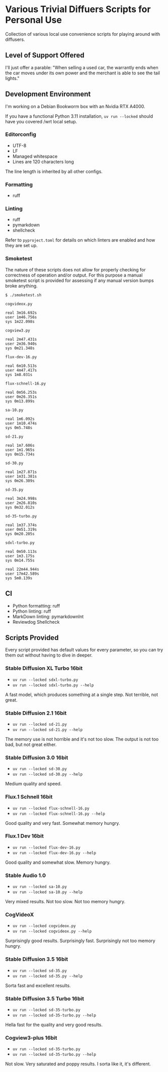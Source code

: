 # Various Trivial Diffuers Scripts for Personal Use

Collection of various local use convenience scripts for playing around with diffusers.

## Level of Support Offered

I'll just offer a parable: "When selling a used car, the warrantly ends when the car moves under its own power and the
merchant is able to see the tail lights."

## Development Environment

I'm working on a Debian Bookworm box with an Nvidia RTX A4000.

If you have a functional Python 3.11 installation, `uv run --locked` should have you covered /wrt local setup.

### Editorconfig

* UTF-8
* LF
* Managed whitespace
* Lines are 120 characters long

The line length is inherited by all other configs.

### Formatting

* ruff

### Linting

* ruff
* pymarkdown
* shellcheck

Refer to `pyproject.toml` for details on which linters are enabled and how they are set up.

### Smoketest

The nature of these scripts does not allow for properly checking for correctness of operation and/or output. For this
purpose a manual smoketest script is provided for assessing if any manual version bumps broke anything.

```console
$ ./smoketest.sh

cogvideox.py

real 3m16.692s
user 1m46.756s
sys 1m22.098s

cogview3.py

real 2m47.431s
user 2m36.940s
sys 0m21.348s

flux-dev-16.py

real 6m10.513s
user 4m47.417s
sys 1m8.031s

flux-schnell-16.py

real 0m56.253s
user 0m26.351s
sys 0m13.899s

sa-10.py

real 1m6.092s
user 1m10.474s
sys 0m5.748s

sd-21.py

real 1m7.606s
user 1m1.965s
sys 0m15.734s

sd-30.py

real 1m27.871s
user 1m31.381s
sys 0m26.309s

sd-35.py

real 3m24.998s
user 2m26.810s
sys 0m32.012s

sd-35-turbo.py

real 1m37.374s
user 0m51.319s
sys 0m20.205s

sdxl-turbo.py

real 0m50.113s
user 1m3.175s
sys 0m14.755s

real 22m44.944s
user 17m42.589s
sys 5m0.139s
```

## CI

* Python formatting: ruff
* Python linting: ruff
* MarkDown linting: pymarkdownlnt
* Reviewdog Shellcheck

## Scripts Provided

Every script provided has default values for every parameter, so you can try them out without having to dive in deeper.

### Stable Diffusion XL Turbo 16bit

* `uv run --locked sdxl-turbo.py`
* `uv run --locked sdxl-turbo.py --help`

A fast model, which produces something at a single step. Not terrible, not great.

### Stable Diffusion 2.1 16bit

* `uv run --locked sd-21.py`
* `uv run --locked sd-21.py --help`

The memory use is not horrible and it's not too slow. The output is not too bad, but not great either.

### Stable Diffusion 3.0 16bit

* `uv run --locked sd-30.py`
* `uv run --locked sd-30.py --help`

Medium quality and speed.

### Flux.1 Schnell 16bit

* `uv run --locked flux-schnell-16.py`
* `uv run --locked flux-schnell-16.py --help`

Good quality and very fast. Somewhat memory hungry.

### Flux.1 Dev 16bit

* `uv run --locked flux-dev-16.py`
* `uv run --locked flux-dev-16.py --help`

Good quality and somewhat slow. Memory hungry.

### Stable Audio 1.0

* `uv run --locked sa-10.py`
* `uv run --locked sa-10.py --help`

Very mixed results. Not too slow. Not too memory hungry.

### CogVideoX

* `uv run --locked cogvideox.py`
* `uv run --locked cogvideox.py --help`

Surprisingly good results. Surprisingly fast. Surprisingly not too memory hungry.

### Stable Diffusion 3.5 16bit

* `uv run --locked sd-35.py`
* `uv run --locked sd-35.py --help`

Sorta fast and excellent results.

### Stable Diffusion 3.5 Turbo 16bit

* `uv run --locked sd-35-turbo.py`
* `uv run --locked sd-35-turbo.py --help`

Hella fast for the quality and very good results.

### Cogview3-plus 16bit

* `uv run --locked sd-35-turbo.py`
* `uv run --locked sd-35-turbo.py --help`

Not slow. Very saturated and poppy results. I sorta like it, it's different.
